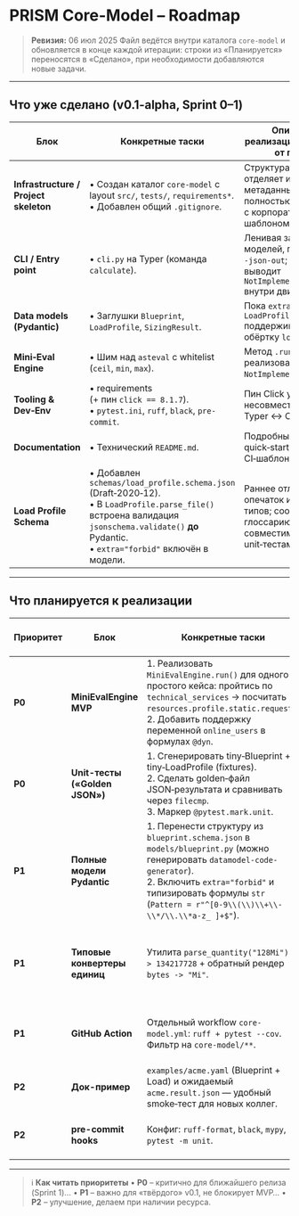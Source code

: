 # PRISM **Core-Model** – Roadmap

> **Ревизия:** 06 июл 2025
> Файл ведётся внутри каталога `core-model` и обновляется в конце каждой итерации: строки из «Планируется» переносятся в «Сделано», при необходимости добавляются новые задачи.

---

## Что **уже сделано** (v0.1-alpha, Sprint 0–1)

| Блок                                  | Конкретные таски                                                                                                                                                                                     | Описание реализации / отличия от плана                                                                  |
| ------------------------------------- | ---------------------------------------------------------------------------------------------------------------------------------------------------------------------------------------------------- | ------------------------------------------------------------------------------------------------------- |
| **Infrastructure / Project skeleton** | • Создан каталог `core-model` с layout `src/`, `tests/`, `requirements*`.<br>• Добавлен общий `.gitignore`.                                                                                          | Структура с `src/` отделяет исходники от метаданных; полностью совпадает с корпоративным шаблоном.      |
| **CLI / Entry point**                 | • `cli.py` на Typer (команда `calculate`).                                                                                                                                                           | Ленивая загрузка моделей, поддержка `--json-out`; CLI пока выводит `NotImplementedError` внутри движка. |
| **Data models (Pydantic)**            | • Заглушки `Blueprint`, `LoadProfile`, `SizingResult`.                                                                                                                                               | Пока `extra = "allow"`; `LoadProfile.parse_file` поддерживает обёртку `load_profile:`.                  |
| **Mini‑Eval Engine**                  | • Шим над `asteval` с whitelist (`ceil`, `min`, `max`).                                                                                                                                              | Метод `.run()` пока не реализован – бросает `NotImplementedError`.                                      |
| **Tooling & Dev‑Env**                 | • requirements (+ пин `click == 8.1.7`).<br>• `pytest.ini`, `ruff`, `black`, `pre-commit`.                                                                                                           | Пин Click устраняет несовместимость Typer ↔ Click >= 8.2.                                               |
| **Documentation**                     | • Технический `README.md`.                                                                                                                                                                           | Подробный quick‑start, линтеры, CI‑шаблон.                                                              |
| **Load Profile Schema**               | • Добавлен `schemas/load_profile.schema.json` (Draft‑2020‑12).<br>• В `LoadProfile.parse_file()` встроена валидация `jsonschema.validate()` **до** Pydantic.<br>• `extra="forbid"` включён в модели. | Раннее отлов опечаток и неверных типов; соответствие глоссарию; совместимость с unit‑тестами.           |

---

## Что **планируется к реализации**

| Приоритет | Блок                           | Конкретные таски                                                                                                                                                                                                                              | Почему сейчас / ценность                                                     |
| --------- | ------------------------------ | --------------------------------------------------------------------------------------------------------------------------------------------------------------------------------------------------------------------------------------------- | ---------------------------------------------------------------------------- |
| **P0**    | **MiniEvalEngine MVP**         | 1. Реализовать `MiniEvalEngine.run()` для одного простого кейса: пройтись по `technical_services` → посчитать `resources.profile.static.requests`.<br>2. Добавить поддержку переменной `online_users` в формулах `@dyn`.                      | Покажет, что связка Blueprint + LoadProfile реально работает.                |
| **P0**    | **Unit-тесты («Golden JSON»)** | 1. Сгенерировать tiny‑Blueprint + tiny‑LoadProfile (fixtures).<br>2. Сделать golden‑файл JSON‑результата и сравнивать через `filecmp`.<br>3. Маркер `@pytest.mark.unit`.                                                                      | Красная/зелёная лампочка для Eval и моделей.                                 |
| **P1**    | **Полные модели Pydantic**     | 1. Перенести структуру из `blueprint.schema.json` в `models/blueprint.py` (можно генерировать `datamodel-code-generator`).<br>2. Включить `extra="forbid"` и типизировать формулы `str` (`Pattern = r"^[0-9\\(\\)\\+\\-\\*/\\.\\*a-z_ ]+$"`). | Сразу закрепит контракты, меньше сюрпризов дальше.                           |
| **P1**    | **Типовые конвертеры единиц**  | Утилита `parse_quantity("128Mi") -> 134217728` + обратный рендер `bytes -> "Mi"`.                                                                                                                                                             | Формулы начнут «сходиться» при сложении статических и динамических значений. |
| **P1**    | **GitHub Action**              | Отдельный workflow `core-model.yml`: `ruff + pytest --cov`. <br>Фильтр на `core-model/**`.                                                                                                                                                    | Ранняя автоматизация избавит от сюрпризов в конце.                           |
| **P2**    | **Док-пример**                 | `examples/acme.yaml` (Blueprint + Load) и ожидаемый `acme.result.json` — удобный smoke‑тест для новых коллег.                                                                                                                                 | Ускорит онбординг и ручные проверки.                                         |
| **P2**    | **pre-commit hooks**           | Конфиг: `ruff-format`, `black`, `mypy`, `pytest -m unit`.                                                                                                                                                                                     | Подтянет качество без лишних митингов.                                       |

---

> ℹ️ **Как читать приоритеты**
> • **P0** – критично для ближайшего релиза (Sprint 1)…
> • **P1** – важно для «твёрдого» v0.1, не блокирует MVP…
> • **P2** – улучшение, делаем при наличии ресурса.
